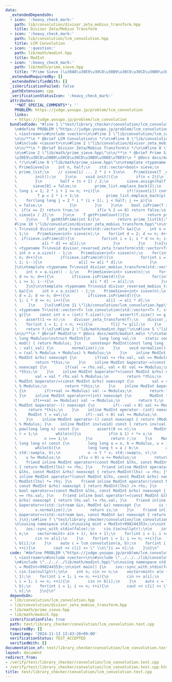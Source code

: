 ```yaml
---
data:
  _extendedDependsOn:
  - icon: ':heavy_check_mark:'
    path: lib/convolution/divisor_zeta_mobius_transform.hpp
    title: Divisor Zeta/Mobius Transform
  - icon: ':heavy_check_mark:'
    path: lib/convolution/lcm_convolution.hpp
    title: LCM Convolution
  - icon: ':question:'
    path: lib/math/modint.hpp
    title: ModInt
  - icon: ':heavy_check_mark:'
    path: lib/math/prime_sieve.hpp
    title: "Prime Sieve (\u30A8\u30E9\u30C8\u30B9\u30C6\u30CD\u30B9\u306E\u7BE9)"
  _extendedRequiredBy: []
  _extendedVerifiedWith: []
  _isVerificationFailed: false
  _pathExtension: cpp
  _verificationStatusIcon: ':heavy_check_mark:'
  attributes:
    '*NOT_SPECIAL_COMMENTS*': ''
    PROBLEM: https://judge.yosupo.jp/problem/lcm_convolution
    links:
    - https://judge.yosupo.jp/problem/lcm_convolution
  bundledCode: "#line 1 \"test/library_checker/convolution/lcm_convolution.test.cpp\"\
    \n#define PROBLEM \"https://judge.yosupo.jp/problem/lcm_convolution\"\n#include\
    \ <iostream>\n#include <vector>\n\n#line 2 \"lib/convolution/lcm_convolution.hpp\"\
    \n\n/**\n * @brief LCM Convolution\n */\n\n#line 8 \"lib/convolution/lcm_convolution.hpp\"\
    \n#include <cassert>\n\n#line 2 \"lib/convolution/divisor_zeta_mobius_transform.hpp\"\
    \n\n/**\n * @brief Divisor Zeta/Mobius Transform\n */\n\n#line 8 \"lib/convolution/divisor_zeta_mobius_transform.hpp\"\
    \n\n#line 2 \"lib/math/prime_sieve.hpp\"\n\n/**\n * @brief Prime Sieve (\u30A8\
    \u30E9\u30C8\u30B9\u30C6\u30CD\u30B9\u306E\u7BE9)\n * @docs docs/math/prime-sieve.md\n\
    \ */\n\n#line 9 \"lib/math/prime_sieve.hpp\"\n\ntemplate <typename T>\nstruct\
    \ PrimeSieve{\n    int n, half;\n    std::vector<bool> sieve;\n    std::vector<T>\
    \ prime_list;\n    // sieve[i] ... 2 * i + 1\n\n    PrimeSieve(T _n) : n(_n){\n\
    \        init();\n    }\n\n    void init(){\n        if(n < 2){\n            return;\n\
    \        }\n        half = (n + 1) / 2;\n        sieve.assign(half, true);\n \
    \       sieve[0] = false;\n        prime_list.emplace_back(2);\n        for(long\
    \ long i = 1; 2 * i + 1 <= n; ++i){\n            if(!sieve[i]) continue;\n   \
    \         T p = 2 * i + 1;\n            prime_list.emplace_back(p);\n        \
    \    for(long long j = 2 * i * (i + 1); j < half; j += p){\n                sieve[j]\
    \ = false;\n            }\n        }\n    }\n\n    bool isPrime(T x){\n      \
    \  if(x == 2) return true;\n        if(x % 2 == 0) return false;\n        return\
    \ sieve[x / 2];\n    }\n\n    T getPrimeCount(){\n        return prime_list.size();\n\
    \    }\n\n    T getKthPrime(int k){\n        return prime_list[k];\n    }\n};\n\
    #line 10 \"lib/convolution/divisor_zeta_mobius_transform.hpp\"\n\ntemplate <typename\
    \ T>\nvoid divisor_zeta_transform(std::vector<T> &a){\n    int n = a.size() -\
    \ 1;\n    PrimeSieve<int> sieve(n);\n    for(int d = 2; d <= n; d++){\n      \
    \  if(sieve.isPrime(d)){\n            for(int i = 1; i * d <= n; i++){\n     \
    \           a[i * d] += a[i];\n            }\n        }\n    }\n}\n\ntemplate\
    \ <typename T>\nvoid divisor_reversed_zeta_transform(std::vector<T> &a){\n   \
    \ int n = a.size() - 1;\n    PrimeSieve<int> sieve(n);\n    for(int d = 2; d <=\
    \ n; d++){\n        if(sieve.isPrime(d)){\n            for(int i = n / d; i >=\
    \ 1; i--){\n                a[i] += a[i * d];\n            }\n        }\n    }\n\
    }\n\ntemplate <typename T>\nvoid divisor_mobius_transform(std::vector<T> &a){\n\
    \    int n = a.size() - 1;\n    PrimeSieve<int> sieve(n);\n    for(int d = 2;\
    \ d <= n; d++){\n        if(sieve.isPrime(d)){\n            for(int i = n / d;\
    \ i >= 1; i--){\n                a[i * d] -= a[i];\n            }\n        }\n\
    \    }\n}\n\ntemplate <typename T>\nvoid divisor_reversed_mobius_transform(std::vector<T>\
    \ &a){\n    int n = a.size() - 1;\n    PrimeSieve<int> sieve(n);\n    for(int\
    \ d = 2; d <= n; d++){\n        if(sieve.isPrime(d)){\n            for(int i =\
    \ 1; i * d <= n; i++){\n                a[i] -= a[i * d];\n            }\n   \
    \     }\n    }\n}\n#line 11 \"lib/convolution/lcm_convolution.hpp\"\n\ntemplate\
    \ <typename T>\nstd::vector<T> lcm_convolution(std::vector<T> f, std::vector<T>\
    \ g){\n    const int n = (int) f.size();\n    assert(f.size() == g.size());\n\
    \    assert(1 <= n);\n    divisor_zeta_transform(f);\n    divisor_zeta_transform(g);\n\
    \    for(int i = 1; i < n; ++i){\n        f[i] *= g[i];\n    }\n    divisor_mobius_transform(f);\n\
    \    return f;\n}\n#line 2 \"lib/math/modint.hpp\"\n\n#line 5 \"lib/math/modint.hpp\"\
    \n\n/**\n * @brief ModInt\n * @docs docs/math/modint.md\n */\n\ntemplate <long\
    \ long Modulus>\nstruct ModInt{\n    long long val;\n    static constexpr int\
    \ mod() { return Modulus; }\n    constexpr ModInt(const long long _val = 0) noexcept\
    \ : val(_val) {\n        normalize();\n    }\n    void normalize(){\n        val\
    \ = (val % Modulus + Modulus) % Modulus;\n    }\n    inline ModInt &operator+=(const\
    \ ModInt &rhs) noexcept {\n        if(val += rhs.val, val >= Modulus) val -= Modulus;\n\
    \        return *this;\n    }\n    inline ModInt &operator-=(const ModInt &rhs)\
    \ noexcept {\n        if(val -= rhs.val, val < 0) val += Modulus;\n        return\
    \ *this;\n    }\n    inline ModInt &operator*=(const ModInt &rhs) noexcept {\n\
    \        val = val * rhs.val % Modulus;\n        return *this;\n    }\n    inline\
    \ ModInt &operator/=(const ModInt &rhs) noexcept {\n        val = val * inv(rhs.val).val\
    \ % Modulus;\n        return *this;\n    }\n    inline ModInt &operator++() noexcept\
    \ {\n        if(++val >= Modulus) val -= Modulus;\n        return *this;\n   \
    \ }\n    inline ModInt operator++(int) noexcept {\n        ModInt t = val;\n \
    \       if(++val >= Modulus) val -= Modulus;\n        return t;\n    }\n    inline\
    \ ModInt &operator--() noexcept {\n        if(--val < 0) val += Modulus;\n   \
    \     return *this;\n    }\n    inline ModInt operator--(int) noexcept {\n   \
    \     ModInt t = val;\n        if(--val < 0) val += Modulus;\n        return t;\n\
    \    }\n    inline ModInt operator-() const noexcept { return (Modulus - val)\
    \ % Modulus; }\n    inline ModInt inv(void) const { return inv(val); }\n    ModInt\
    \ pow(long long n) const {\n        assert(0 <= n);\n        ModInt x = *this,\
    \ r = 1;\n        while(n){\n            if(n & 1) r *= x;\n            x *= x;\n\
    \            n >>= 1;\n        }\n        return r;\n    }\n    ModInt inv(const\
    \ long long n) const {\n        long long a = n, b = Modulus, u = 1, v = 0;\n\
    \        while(b){\n            long long t = a / b;\n            a -= t * b;\
    \ std::swap(a, b);\n            u -= t * v; std::swap(u, v);\n        }\n    \
    \    u %= Modulus;\n        if(u < 0) u += Modulus;\n        return u;\n    }\n\
    \    friend inline ModInt operator+(const ModInt &lhs, const ModInt &rhs) noexcept\
    \ { return ModInt(lhs) += rhs; }\n    friend inline ModInt operator-(const ModInt\
    \ &lhs, const ModInt &rhs) noexcept { return ModInt(lhs) -= rhs; }\n    friend\
    \ inline ModInt operator*(const ModInt &lhs, const ModInt &rhs) noexcept { return\
    \ ModInt(lhs) *= rhs; }\n    friend inline ModInt operator/(const ModInt &lhs,\
    \ const ModInt &rhs) noexcept { return ModInt(lhs) /= rhs; }\n    friend inline\
    \ bool operator==(const ModInt &lhs, const ModInt &rhs) noexcept { return lhs.val\
    \ == rhs.val; }\n    friend inline bool operator!=(const ModInt &lhs, const ModInt\
    \ &rhs) noexcept { return lhs.val != rhs.val; }\n    friend inline std::istream\
    \ &operator>>(std::istream &is, ModInt &x) noexcept {\n        is >> x.val;\n\
    \        x.normalize();\n        return is;\n    }\n    friend inline std::ostream\
    \ &operator<<(std::ostream &os, const ModInt &x) noexcept { return os << x.val;\
    \ }\n};\n#line 7 \"test/library_checker/convolution/lcm_convolution.test.cpp\"\
    \n\nusing namespace std;\n\nusing mint = ModInt<998244353>;\n\nint main() {\n\
    \    ios::sync_with_stdio(false);\n    cin.tie(nullptr);\n\n    int n; cin >>\
    \ n;\n    vector<mint> a(n + 1), b(n + 1);\n    for(int i = 1; i <= n; ++i){\n\
    \        cin >> a[i];\n    }\n    for(int i = 1; i <= n; ++i){\n        cin >>\
    \ b[i];\n    }\n    auto c = lcm_convolution(a, b);\n    for(int i = 1; i <= n;\
    \ ++i){\n        cout << c[i] << \" \\n\"[i == n];\n    }\n}\n"
  code: "#define PROBLEM \"https://judge.yosupo.jp/problem/lcm_convolution\"\n#include\
    \ <iostream>\n#include <vector>\n\n#include \"../../../lib/convolution/lcm_convolution.hpp\"\
    \n#include \"../../../lib/math/modint.hpp\"\n\nusing namespace std;\n\nusing mint\
    \ = ModInt<998244353>;\n\nint main() {\n    ios::sync_with_stdio(false);\n   \
    \ cin.tie(nullptr);\n\n    int n; cin >> n;\n    vector<mint> a(n + 1), b(n +\
    \ 1);\n    for(int i = 1; i <= n; ++i){\n        cin >> a[i];\n    }\n    for(int\
    \ i = 1; i <= n; ++i){\n        cin >> b[i];\n    }\n    auto c = lcm_convolution(a,\
    \ b);\n    for(int i = 1; i <= n; ++i){\n        cout << c[i] << \" \\n\"[i ==\
    \ n];\n    }\n}\n"
  dependsOn:
  - lib/convolution/lcm_convolution.hpp
  - lib/convolution/divisor_zeta_mobius_transform.hpp
  - lib/math/prime_sieve.hpp
  - lib/math/modint.hpp
  isVerificationFile: true
  path: test/library_checker/convolution/lcm_convolution.test.cpp
  requiredBy: []
  timestamp: '2024-11-13 13:43:26+09:00'
  verificationStatus: TEST_ACCEPTED
  verifiedWith: []
documentation_of: test/library_checker/convolution/lcm_convolution.test.cpp
layout: document
redirect_from:
- /verify/test/library_checker/convolution/lcm_convolution.test.cpp
- /verify/test/library_checker/convolution/lcm_convolution.test.cpp.html
title: test/library_checker/convolution/lcm_convolution.test.cpp
---
```

